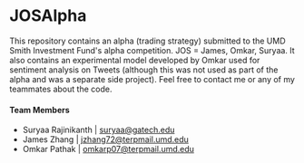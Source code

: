# JOSAlpha
This repository contains an alpha (trading strategy) submitted to the UMD Smith Investment Fund's alpha competition. JOS = James, Omkar, Suryaa. It also contains an experimental model developed by Omkar used for sentiment analysis on Tweets (although this was not used as part of the alpha and was a separate side project). Feel free to contact me or any of my teammates about the code.

#### Team Members
- Suryaa Rajinikanth | [suryaa@gatech.edu](mailto:suryaa@gatech.edu)
- James Zhang | [jzhang72@terpmail.umd.edu](mailto:jzhang72@terpmail.umd.edu)
- Omkar Pathak | [omkarp07@terpmail.umd.edu](mailto:omkarp07@terpmail.umd.edu)
